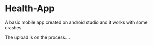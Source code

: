 # Health-App
A basic mobile app created on android studio and it works with some crashes

The upload is on the process....
